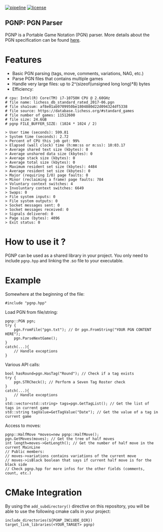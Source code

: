 [![pipeline](https://gitlab.com/manzerbredes/pgnp/badges/master/pipeline.svg)](https://gitlab.com/manzerbredes/pgnp/-/commits/master)
[![license](https://img.shields.io/badge/License-LGPL_v3-blue.svg)](https://www.gnu.org/licenses/lgpl-3.0)

## PGNP: PGN Parser

PGNP is a Portable Game Notation (PGN) parser. More details about the
PGN specification can be found [here](https://www.chessclub.com/help/PGN-spec).

# Features
- Basic PGN parsing (tags, move, comments, variations, NAG, etc.)
- Parse PGN files that contains multiple games
- Handle very large files: up to 2^(sizeof(unsigned long long)*8) bytes
- Efficiency:

<b></b>

    # cpu: Intel(R) Core(TM) i7-10750H CPU @ 2.60GHz
    # file name: lichess_db_standard_rated_2017-06.pgn
    # file sha1sum: af8e01ab9709950be1804880d22d094324df5338
    # file source: https://database.lichess.org/#standard_games
    # file number of games: 11512600
    # file size: 24.6GB
    # pgnp FILE_BUFFER_SIZE: (1024 * 1024 / 2)

	> User time (seconds): 599.81
	> System time (seconds): 2.72
	> Percent of CPU this job got: 99%
	> Elapsed (wall clock) time (h:mm:ss or m:ss): 10:03.17
	> Average shared text size (kbytes): 0
	> Average unshared data size (kbytes): 0
	> Average stack size (kbytes): 0
	> Average total size (kbytes): 0
	> Maximum resident set size (kbytes): 4484
	> Average resident set size (kbytes): 0
	> Major (requiring I/O) page faults: 0
	> Minor (reclaiming a frame) page faults: 784
	> Voluntary context switches: 4
	> Involuntary context switches: 6649
	> Swaps: 0
	> File system inputs: 0
	> File system outputs: 0
	> Socket messages sent: 0
	> Socket messages received: 0
	> Signals delivered: 0
	> Page size (bytes): 4096
	> Exit status: 0


# How to use it ?
PGNP can be used as a shared library in your project.
You only need to include `pgnp.hpp` and linking the .so file to your
executable.

# Example
Somewhere at the beginning of the file:

    #include "pgnp.hpp"
Load PGN from file/string:

    pgnp::PGN pgn;
    try {
        pgn.FromFile("pgn.txt"); // Or pgn.FromString("YOUR PGN CONTENT HERE");
        pgn.ParseNextGame();
    }
    catch(...){
        // Handle exceptions
    }
Various API calls:

    bool hasRound=pgn.HasTag("Round"); // Check if a tag exists
    try {
        pgn.STRCheck(); // Perform a Seven Tag Roster check
    }
    catch(...){
        // Handle exceptions
    }
    std::vector<std::string> tags=pgn.GetTagList(); // Get the list of tags in current game
    std::string tagValue=GetTagValue("Date"); // Get the value of a tag in current game
Access to moves:

    pgnp::HalfMove *moves=new pgnp::HalfMove();
    pgn.GetMoves(moves); // Get the tree of half moves
    int length=moves->GetLength(); // Get the number of half move in the current MainLine
    // Public members:
    // moves->variations contains variations of the current move
    // moves->isBlack boolean that says if current half move is for the black side
    // Check pgnp.hpp for more infos for the other fields (comments, count, etc.)

# CMake Integration
By using the `add_subdirectory()` directive on this repository, you will be able to use the following cmake calls in your project:

    include_directories(${PGNP_INCLUDE_DIR})
    target_link_libraries(<YOUR_TARGET> pgnp)


